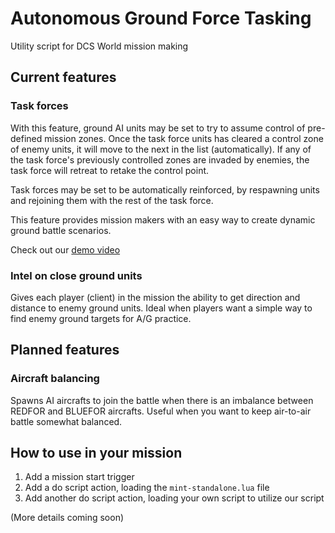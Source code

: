 # Autonomous Ground Force Tasking
Utility script for DCS World mission making

## Current features

### Task forces
With this feature, ground AI units may be set to try to assume control of pre-defined mission zones. Once the task force units has cleared a control zone of enemy units, it will move to the next in the list (automatically). If any of the task force's previously controlled zones are invaded by enemies, the task force will retreat to retake the control point.

Task forces may be set to be automatically reinforced, by respawning units and rejoining them with the rest of the task force.

This feature provides mission makers with an easy way to create dynamic ground battle scenarios.

Check out our [demo video](https://www.youtube.com/watch?v=bmTS60qrF5g)

### Intel on close ground units
Gives each player (client) in the mission the ability to get direction and distance to enemy ground units. Ideal when players want a simple way to find enemy ground targets for A/G practice.

## Planned features

### Aircraft balancing
Spawns AI aircrafts to join the battle when there is an imbalance between REDFOR and BLUEFOR aircrafts. Useful when you want to keep air-to-air battle somewhat balanced.

## How to use in your mission
1. Add a mission start trigger
2. Add a do script action, loading the `mint-standalone.lua` file
3. Add another do script action, loading your own script to utilize our script

(More details coming soon)
